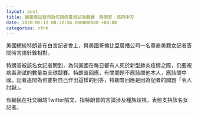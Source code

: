 ```yaml
---
layout: post
title: 被華裔記者問為何視病毒測試為競賽　特朗普：該問中方
date: 2020-05-12 08:32:56.000000000 +08:00
categories: rthk
---
```


美國總統特朗普在白宮記者會上，與美國哥倫比亞廣播公司一名華裔美籍女記者答問時言語針鋒相對。

特朗普被該名女記者問到，為何美國在每日都有人死於新型肺炎疫情之際，仍要視病毒測試的數量為全球競賽。特朗普回應，有關問題不應該問他本人，應該問中國。記者追問為何要對自己作出這樣的回答，特朗普回應是因為記者的問題「令人討厭」。

有網民在社交網站Twitter貼文，指特朗普的言論涉及種族歧視，表態支持該名女記者。
